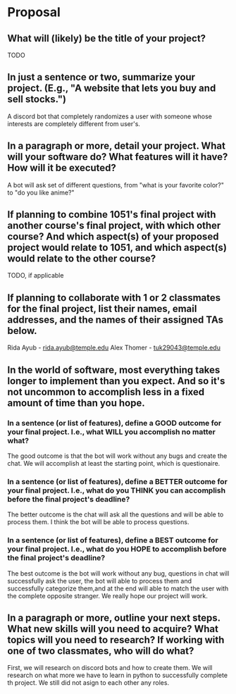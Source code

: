 # Proposal

## What will (likely) be the title of your project?

TODO

## In just a sentence or two, summarize your project. (E.g., "A website that lets you buy and sell stocks.")

A discord bot that completely randomizes a user with someone whose interests are completely different from user's.

## In a paragraph or more, detail your project. What will your software do? What features will it have? How will it be executed?

A bot will ask set of different questions, from "what is your favorite color?" to "do you like anime?"

## If planning to combine 1051's final project with another course's final project, with which other course? And which aspect(s) of your proposed project would relate to 1051, and which aspect(s) would relate to the other course?

TODO, if applicable

## If planning to collaborate with 1 or 2 classmates for the final project, list their names, email addresses, and the names of their assigned TAs below.

Rida Ayub - rida.ayub@temple.edu
Alex Thomer - tuk29043@temple.edu

## In the world of software, most everything takes longer to implement than you expect. And so it's not uncommon to accomplish less in a fixed amount of time than you hope.

### In a sentence (or list of features), define a GOOD outcome for your final project. I.e., what WILL you accomplish no matter what?

The good outcome is that the bot will work without any bugs and create the chat.
We will accomplish at least the starting point, which is questionaire.

### In a sentence (or list of features), define a BETTER outcome for your final project. I.e., what do you THINK you can accomplish before the final project's deadline?

The better outcome is the chat will ask all the questions and will be able to process them.
I think the bot will be able to process questions.

### In a sentence (or list of features), define a BEST outcome for your final project. I.e., what do you HOPE to accomplish before the final project's deadline?

The best outcome is the bot will work without any bug, questions in chat will successfully ask the user, the bot will able to process them and successfully categorize them,and at the end will able to match the user with the complete opposite stranger.
We really hope our project will work.

## In a paragraph or more, outline your next steps. What new skills will you need to acquire? What topics will you need to research? If working with one of two classmates, who will do what?

First, we will research on discord bots and how to create them. We will research on what more we have to learn in python to successfully complete th project. We still did not asign to each other any roles.